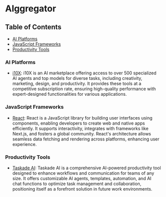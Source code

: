 # AIggregator

## Table of Contents

<!-- CATEGORY ANCHORS START -->
- [AI Platforms](#ai-platforms)
- [JavaScript Frameworks](#javascript-frameworks)
- [Productivity Tools](#productivity-tools)
<!-- CATEGORY ANCHORS END -->

### AI Platforms
- [i10X](https://i10x.ai/): i10X is an AI marketplace offering access to over 500 specialized AI agents and top models for diverse tasks, including creativity, marketing, design, and productivity. It provides these tools at a competitive subscription rate, ensuring high-quality performance with expert-designed functionalities for various applications.

### JavaScript Frameworks
- [React](https://react.dev): React is a JavaScript library for building user interfaces using components, enabling developers to create web and native apps efficiently. It supports interactivity, integrates with frameworks like Next.js, and fosters a global community. React's architecture allows seamless data fetching and rendering across platforms, enhancing user experience.

### Productivity Tools
- [Taskade AI](https://www.taskade.com/ai/): Taskade AI is a comprehensive AI-powered productivity tool designed to enhance workflows and communication for teams of any size. It offers customizable AI agents, templates, automation, and AI chat functions to optimize task management and collaboration, positioning itself as a forefront solution in future work environments.
